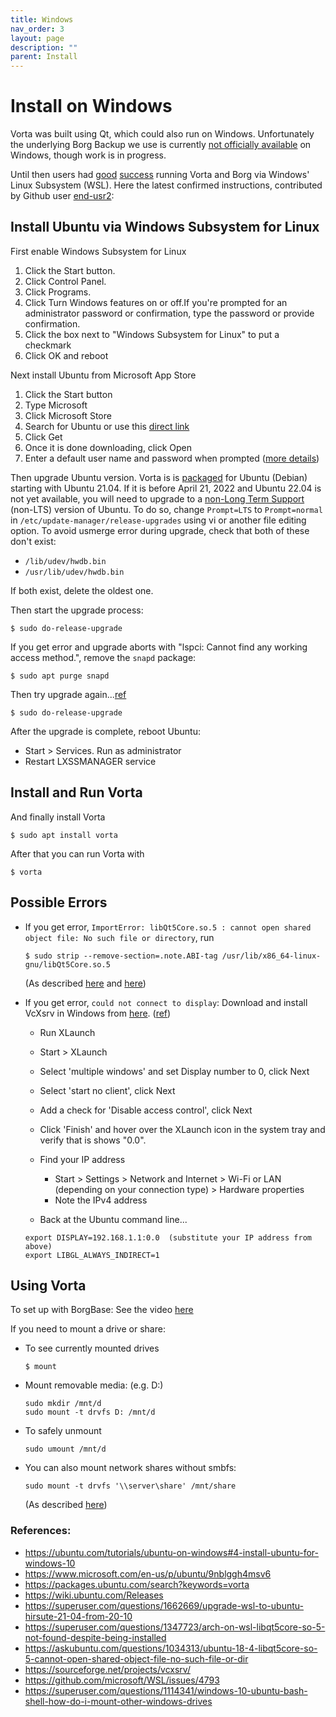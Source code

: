 ```yaml
---
title: Windows
nav_order: 3
layout: page
description: ""
parent: Install
---
```


# Install on Windows

Vorta was built using Qt, which could also run on Windows. Unfortunately the underlying Borg Backup we use is currently [not officially available](https://github.com/borgbackup/borg/issues/936) on Windows, though work is in progress.

Until then users had [good](https://github.com/borgbase/vorta.borgbase.com/issues/26) [success](https://eeems.website/running-vorta-on-windows/) running Vorta and Borg via Windows' Linux Subsystem (WSL). Here the latest confirmed instructions, contributed by Github user [end-usr2](https://github.com/end-usr2):

## Install Ubuntu via Windows Subsystem for Linux

First enable Windows Subsystem for Linux

1. Click the Start button.
2. Click Control Panel.
3. Click Programs.
4. Click Turn Windows features on or off.If you're prompted for an administrator password or confirmation, type the password or provide confirmation.
5. Click the box next to "Windows Subsystem for Linux" to put a checkmark
6. Click OK and reboot

Next install Ubuntu from Microsoft App Store

1. Click the Start button
2. Type Microsoft
3. Click Microsoft Store
4. Search for Ubuntu or use this [direct link](https://www.microsoft.com/en-us/p/ubuntu/9nblggh4msv6)
5. Click Get
6. Once it is done downloading, click Open
7. Enter a default user name and password when prompted ([more details](https://ubuntu.com/tutorials/ubuntu-on-windows#4-install-ubuntu-for-windows-10))

Then upgrade Ubuntu version. Vorta is is [packaged](https://packages.ubuntu.com/search?keywords=vorta) for Ubuntu (Debian) starting with Ubuntu 21.04. If it is before April 21, 2022 and Ubuntu 22.04 is not yet available, you will need to upgrade to a [non-Long Term Support](https://wiki.ubuntu.com/Releases) (non-LTS) version of Ubuntu. To do so, change `Prompt=LTS` to `Prompt=normal` in `/etc/update-manager/release-upgrades` using vi or another file editing option. To avoid usmerge error during upgrade, check that both of these don't exist:

- `/lib/udev/hwdb.bin`
- `/usr/lib/udev/hwdb.bin`

If both exist, delete the oldest one.

Then start the upgrade process:

```
$ sudo do-release-upgrade
```

If you get error and upgrade aborts with "lspci: Cannot find any working access method.", remove the `snapd` package:

```
$ sudo apt purge snapd
```

Then try upgrade again...[ref](https://superuser.com/questions/1662669/upgrade-wsl-to-ubuntu-hirsute-21-04-from-20-10)

```
$ sudo do-release-upgrade
```

After the upgrade is complete, reboot Ubuntu:

- Start > Services. Run as administrator
- Restart LXSSMANAGER service

## Install and Run Vorta

And finally install Vorta

```
$ sudo apt install vorta
```

After that you can run Vorta with

```
$ vorta
```

## Possible Errors

- If you get error, `ImportError: libQt5Core.so.5 : cannot open shared object file: No such file or directory`, run

  ```
  $ sudo strip --remove-section=.note.ABI-tag /usr/lib/x86_64-linux-gnu/libQt5Core.so.5
  ```

  (As described [here](https://superuser.com/questions/1347723/arch-on-wsl-libqt5core-so-5-not-found-despite-being-installed) and [here](https://askubuntu.com/questions/1034313/ubuntu-18-4-libqt5core-so-5-cannot-open-shared-object-file-no-such-file-or-dir))

- If you get error, `could not connect to display`: Download and install VcXsrv in Windows from [here](https://sourceforge.net/projects/vcxsrv/). ([ref](https://github.com/microsoft/WSL/issues/4793))

  - Run XLaunch
  - Start > XLaunch
  - Select 'multiple windows' and set Display number to 0, click Next
  - Select 'start no client', click Next
  - Add a check for 'Disable access control', click Next
  - Click 'Finish' and hover over the XLaunch icon in the system tray and verify that is shows "0.0".
  - Find your IP address

    - Start > Settings > Network and Internet > Wi-Fi or LAN (depending on your connection type) > Hardware properties
    - Note the IPv4 address

  - Back at the Ubuntu command line...

  ```
  export DISPLAY=192.168.1.1:0.0  (substitute your IP address from above)
  export LIBGL_ALWAYS_INDIRECT=1
  ```

## Using Vorta

To set up with BorgBase: See the video [here](https://www.youtube.com/watch?v=asZX2YbTaNE)

If you need to mount a drive or share:

- To see currently mounted drives
  ```
  $ mount
  ```
- Mount removable media: (e.g. D:)
  ```
  sudo mkdir /mnt/d
  sudo mount -t drvfs D: /mnt/d
  ```
- To safely unmount
  ```
  sudo umount /mnt/d
  ```
- You can also mount network shares without smbfs:
  ```
  sudo mount -t drvfs '\\server\share' /mnt/share
  ```
  (As described [here](https://superuser.com/questions/1114341/windows-10-ubuntu-bash-shell-how-do-i-mount-other-windows-drives))

### References:

- <https://ubuntu.com/tutorials/ubuntu-on-windows#4-install-ubuntu-for-windows-10>
- <https://www.microsoft.com/en-us/p/ubuntu/9nblggh4msv6>
- <https://packages.ubuntu.com/search?keywords=vorta>
- <https://wiki.ubuntu.com/Releases>
- <https://superuser.com/questions/1662669/upgrade-wsl-to-ubuntu-hirsute-21-04-from-20-10>
- <https://superuser.com/questions/1347723/arch-on-wsl-libqt5core-so-5-not-found-despite-being-installed>
- <https://askubuntu.com/questions/1034313/ubuntu-18-4-libqt5core-so-5-cannot-open-shared-object-file-no-such-file-or-dir>
- <https://sourceforge.net/projects/vcxsrv/>
- <https://github.com/microsoft/WSL/issues/4793>
- <https://superuser.com/questions/1114341/windows-10-ubuntu-bash-shell-how-do-i-mount-other-windows-drives>
